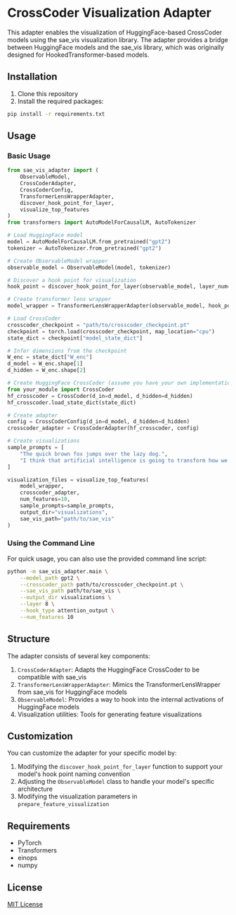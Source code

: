 # CrossCoder Visualization Adapter

This adapter enables the visualization of HuggingFace-based CrossCoder models using the sae_vis visualization library. The adapter provides a bridge between HuggingFace models and the sae_vis library, which was originally designed for HookedTransformer-based models.

## Installation

1. Clone this repository
2. Install the required packages:
```bash
pip install -r requirements.txt
```

## Usage

### Basic Usage

```python
from sae_vis_adapter import (
    ObservableModel,
    CrossCoderAdapter, 
    CrossCoderConfig,
    TransformerLensWrapperAdapter,
    discover_hook_point_for_layer,
    visualize_top_features
)
from transformers import AutoModelForCausalLM, AutoTokenizer

# Load HuggingFace model
model = AutoModelForCausalLM.from_pretrained("gpt2")
tokenizer = AutoTokenizer.from_pretrained("gpt2")

# Create ObservableModel wrapper
observable_model = ObservableModel(model, tokenizer)

# Discover a hook point for visualization
hook_point = discover_hook_point_for_layer(observable_model, layer_num=8, hook_type="attention_output")

# Create transformer lens wrapper
model_wrapper = TransformerLensWrapperAdapter(observable_model, hook_point)

# Load CrossCoder
crosscoder_checkpoint = "path/to/crosscoder_checkpoint.pt"
checkpoint = torch.load(crosscoder_checkpoint, map_location="cpu")
state_dict = checkpoint["model_state_dict"]

# Infer dimensions from the checkpoint
W_enc = state_dict["W_enc"]
d_model = W_enc.shape[1]
d_hidden = W_enc.shape[2]

# Create HuggingFace CrossCoder (assume you have your own implementation)
from your_module import CrossCoder
hf_crosscoder = CrossCoder(d_in=d_model, d_hidden=d_hidden)
hf_crosscoder.load_state_dict(state_dict)

# Create adapter
config = CrossCoderConfig(d_in=d_model, d_hidden=d_hidden)
crosscoder_adapter = CrossCoderAdapter(hf_crosscoder, config)

# Create visualizations
sample_prompts = [
    "The quick brown fox jumps over the lazy dog.",
    "I think that artificial intelligence is going to transform how we live and work in the next decade."
]

visualization_files = visualize_top_features(
    model_wrapper,
    crosscoder_adapter,
    num_features=10,
    sample_prompts=sample_prompts,
    output_dir="visualizations",
    sae_vis_path="path/to/sae_vis"
)
```

### Using the Command Line

For quick usage, you can also use the provided command line script:

```bash
python -m sae_vis_adapter.main \
    --model_path gpt2 \
    --crosscoder_path path/to/crosscoder_checkpoint.pt \
    --sae_vis_path path/to/sae_vis \
    --output_dir visualizations \
    --layer 8 \
    --hook_type attention_output \
    --num_features 10
```

## Structure

The adapter consists of several key components:

1. `CrossCoderAdapter`: Adapts the HuggingFace CrossCoder to be compatible with sae_vis
2. `TransformerLensWrapperAdapter`: Mimics the TransformerLensWrapper from sae_vis for HuggingFace models
3. `ObservableModel`: Provides a way to hook into the internal activations of HuggingFace models
4. Visualization utilities: Tools for generating feature visualizations

## Customization

You can customize the adapter for your specific model by:

1. Modifying the `discover_hook_point_for_layer` function to support your model's hook point naming convention
2. Adjusting the `ObservableModel` class to handle your model's specific architecture
3. Modifying the visualization parameters in `prepare_feature_visualization`

## Requirements

- PyTorch
- Transformers
- einops
- numpy

## License

[MIT License](LICENSE) 
